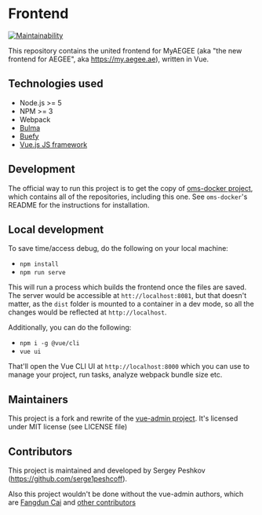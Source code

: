 # Frontend

[![Maintainability](https://api.codeclimate.com/v1/badges/fab731e5b48ec139320b/maintainability)](https://codeclimate.com/github/AEGEE/frontend/maintainability)

This repository contains the united frontend for MyAEGEE (aka "the new frontend for AEGEE", aka https://my.aegee.ae), written in Vue.

## Technologies used

- Node.js >= 5
- NPM >= 3
- Webpack
- [Bulma](https://bulma.io/)
- [Buefy](https://buefy.github.io/#/)
- [Vue.js JS framework](https://vuejs.org/)

## Development

The official way to run this project is to get the copy of [oms-docker project](github.com/AEGEE/oms-docker), which contains all of the repositories, including this one. See `oms-docker`'s README for the instructions for installation.

## Local development

To save time/access debug, do the following on your local machine:

- `npm install`
- `npm run serve`

This will run a process which builds the frontend once the files are saved. The server would be accessible at `htt://localhost:8081`, but that doesn't matter, as the `dist` folder is mounted to a container in a dev mode, so all the changes would be reflected at `http://localhost`.

Additionally, you can do the following:

- `npm i -g @vue/cli`
- `vue ui`

That'll open the Vue CLI UI at `http://localhost:8000` which you can use to manage your project, run tasks, analyze webpack bundle size etc.

## Maintainers

This project is a fork and rewrite of the [vue-admin project](https://github.com/vue-bulma/vue-admin). It's licensed under MIT license (see LICENSE file)

## Contributors

This project is maintained and developed by Sergey Peshkov (https://github.com/serge1peshcoff).

Also this project wouldn't be done without the vue-admin authors, which are [Fangdun Cai](https://twitter.com/_fundon) and [other contributors](https://github.com/vue-bulma/vue-admin/graphs/contributors)

